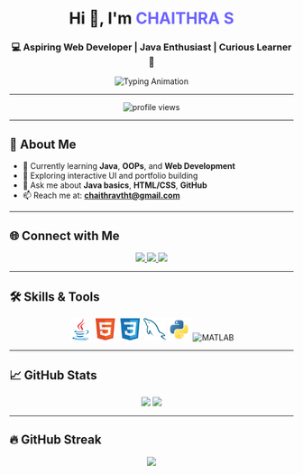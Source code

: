 <h1 align="center">Hi 👋, I'm <span style="color:#6C63FF">CHAITHRA S</span></h1>
<h3 align="center">💻 Aspiring Web Developer | Java Enthusiast | Curious Learner 🚀</h3>

<p align="center">
  <img src="https://readme-typing-svg.demolab.com?font=Fira+Code&size=22&duration=2000&pause=1000&center=true&vCenter=true&width=435&lines=Aspiring+Java+Developer;Frontend+Learner+%7C+HTML+%7C+CSS+%7C+JS;Loves+Problem+Solving+%26+Debugging" alt="Typing Animation" />
</p>

---

<p align="center">
  <img src="https://komarev.com/ghpvc/?username=chaithus&label=Profile%20Views&color=blueviolet&style=flat" alt="profile views" />
</p>

---

## 🧠 About Me

- 🌱 Currently learning **Java**, **OOPs**, and **Web Development**  
- 🔭 Exploring interactive UI and portfolio building  
- 💬 Ask me about **Java basics**, **HTML/CSS**, **GitHub**  
- 📫 Reach me at: **chaithravtht@gmail.com**

---

## 🌐 Connect with Me

<p align="center">
  <a href="https://www.linkedin.com/in/chaithrajaya" target="_blank">
    <img src="https://img.shields.io/badge/-LinkedIn-0077B5?style=for-the-badge&logo=linkedin&logoColor=white" />
  </a>
  <a href="https://www.linkedin.com/in/chaithrajaya" target="_blank">
    <img src="https://img.shields.io/badge/-GitHub-181717?style=for-the-badge&logo=github&logoColor=white" />
  </a>
  <a href="mailto:chaithravtht@gmail.com">
    <img src="https://img.shields.io/badge/-Gmail-D14836?style=for-the-badge&logo=gmail&logoColor=white" />
  </a>
</p>

---

## 🛠️ Skills & Tools

<p align="center">
  <img src="https://raw.githubusercontent.com/devicons/devicon/master/icons/java/java-original.svg" alt="Java" width="40" height="40" />
  <img src="https://raw.githubusercontent.com/devicons/devicon/master/icons/html5/html5-original.svg" alt="HTML5" width="40" height="40" />
  <img src="https://raw.githubusercontent.com/devicons/devicon/master/icons/css3/css3-original.svg" alt="CSS3" width="40" height="40" />
  <img src="https://raw.githubusercontent.com/devicons/devicon/master/icons/mysql/mysql-original.svg" alt="MySQL" width="40" height="40" />
  <img src="https://raw.githubusercontent.com/devicons/devicon/master/icons/python/python-original.svg" alt="Python" width="40" height="40" />
  <img src="https://upload.wikimedia.org/wikipedia/commons/2/21/Matlab_Logo.png" alt="MATLAB" width="40" height="40" />
</p>

---

## 📈 GitHub Stats

<p align="center">
  <img src="https://github-readme-stats.vercel.app/api?username=chaithus&show_icons=true&theme=radical" width="450"/>
  <img src="https://github-readme-stats.vercel.app/api/top-langs/?username=chaithus&layout=compact&theme=radical" width="350"/>
</p>

---

## 🔥 GitHub Streak

<p align="center">
  <img src="https://github-readme-streak-stats.herokuapp.com/?user=chaithus&theme=radical" />
</p>

